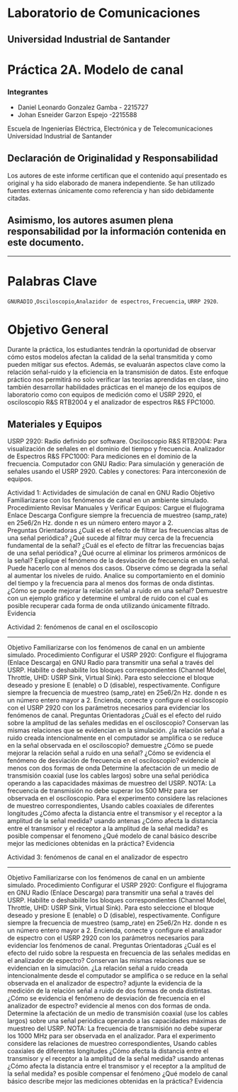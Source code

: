 # Laboratorio de Comunicaciones

## Universidad Industrial de Santander

# Práctica 2A. Modelo de canal

### Integrantes

- Daniel Leonardo Gonzalez Gamba - 2215727
- Johan Esneider Garzon Espejo -2215588

Escuela de Ingenierías Eléctrica, Electrónica y de Telecomunicaciones  
Universidad Industrial de Santander

## Declaración de Originalidad y Responsabilidad
Los autores de este informe certifican que el contenido aquí presentado es original y ha sido elaborado de manera independiente. Se han utilizado fuentes externas únicamente como referencia y han sido debidamente citadas.

Asimismo, los autores asumen plena responsabilidad por la información contenida en este documento. 
---


---
# Palabras Clave 
`GNURADIO` ,`Osciloscopio`,`Analazidor de espectros`, `Frecuencia`,
`URRP 2920`.

# Objetivo General
Durante la práctica, los estudiantes tendrán la oportunidad de observar cómo estos modelos afectan la calidad de la señal transmitida y como pueden mitigar sus efectos. Además, se evaluarán aspectos clave como la relación señal-ruido y la eficiencia en la transmisión de datos.
Este enfoque práctico nos permitirá no solo verificar las teorías aprendidas en clase, sino también desarrollar habilidades prácticas en el manejo de los equipos de laboratorio como con equipos de medición como el USRP 2920, el osciloscopio R&S RTB2004 y el analizador de espectros R&S FPC1000.

## Materiales y Equipos
USRP  2920:  Radio definido por software.
Osciloscopio 	R&S RTB2004:  Para visualización de señales en el dominio del tiempo y  frecuencia.
Analizador 	de Espectros R&S FPC1000: Para mediciones en el dominio de la frecuencia.
Computador 	con GNU Radio: Para simulación y generación de señales usando el USRP 2920.
Cables y conectores: Para interconexión de equipos.


Actividad 1: Actividades de simulación de canal en GNU Radio
Objetivo
Familiarizarse con los fenómenos de canal en un ambiente simulado.
Procedimiento
Revisar Manuales y Verificar Equipos:
Cargue el flujograma Enlace Descarga
Configure siempre la frecuencia de muestreo (samp_rate) en 25e6/2n  Hz. donde n es un número entero mayor a 2. 	
Preguntas Orientadoras
¿Cuál es el efecto de filtrar las frecuencias altas de una señal periódica?
¿Qué sucede al filtrar muy cerca de la frecuencia fundamental de la señal?
¿Cuál es el efecto de filtrar las frecuencias bajas de una señal periódica?
¿Qué ocurre al eliminar los primeros armónicos de la señal?
Explique el fenómeno de la desviación de frecuencia en una señal. Puede hacerlo con al menos dos casos.
Observe cómo se degrada la señal al aumentar los niveles de ruido. Analice su comportamiento en el dominio del tiempo y la frecuencia para al menos dos formas de onda distintas.
¿Cómo se puede mejorar la relación señal a ruido en una señal? Demuestre con un ejemplo gráfico y determine el umbral de ruido con el cual es posible recuperar cada forma de onda utilizando únicamente filtrado.	
Evidencia
	
Actividad 2: fenómenos de canal en el osciloscopio
_________________________________________________________
Objetivo
Familiarizarse con los fenómenos de canal en un ambiente simulado.
Procedimiento
Configurar el USRP 2920:
Configure el flujograma (Enlace Descarga) en GNU Radio para transmitir una señal a través del USRP. Habilite o deshabilite los bloques correspondientes (Channel Model, Throttle, UHD: USRP Sink, Virtual Sink). Para esto seleccione el bloque deseado y presione E (enable) o D (disable), respectivamente.
Configure siempre la frecuencia de muestreo (samp_rate) en 25e6/2n  Hz. donde n es un número entero mayor a 2. 
Encienda, conecte y configure el osciloscopio con el USRP 2920 con los parámetros necesarios para evidenciar los fenómenos de canal.
Preguntas Orientadoras
¿Cuál es el efecto del ruido sobre la amplitud de las señales medidas en el osciloscopio? Conservan las mismas relaciones que se evidencian en la simulación. 
¿la relación señal a ruido creada intencionalmente en el computador se amplifica o se reduce en la señal observada en el osciloscopio?
demuestre ¿Cómo se puede mejorar la relación señal a ruido en una señal?
¿Cómo se evidencia el fenómeno de desviación de frecuencia en el osciloscopio? evidencie al menos con dos formas de onda
Determine la afectación de un medio de transmisión coaxial (use los cables largos) sobre una señal periódica operando a las capacidades máximas de muestreo del USRP. 
NOTA: La frecuencia de transmisión no debe superar los 500 MHz para ser observada en el osciloscopio. Para el experimento considere las relaciones de muestreo correspondientes,
Usando cables coaxiales de diferentes longitudes ¿Cómo afecta la distancia entre el transmisor y el receptor a la amplitud de la señal medida? 
usando antenas ¿Cómo afecta la distancia entre el transmisor y el receptor a la amplitud de la señal medida? es posible compensar el fenomeno
¿Qué modelo de canal básico describe mejor las mediciones obtenidas en la práctica?
Evidencia





Actividad 3: fenómenos de canal en el analizador de espectro
_________________________________________________________
Objetivo
Familiarizarse con los fenómenos de canal en un ambiente simulado.
Procedimiento
Configurar el USRP 2920:
Configure el flujograma en GNU Radio (Enlace Descarga) para transmitir una señal a través del USRP. Habilite o deshabilite los bloques correspondientes (Channel Model, Throttle, UHD: USRP Sink, Virtual Sink). Para esto seleccione el bloque deseado y presione E (enable) o D (disable), respectivamente.
Configure siempre la frecuencia de muestreo (samp_rate) en 25e6/2n  Hz. donde n es un número entero mayor a 2. 
Encienda, conecte y configure el analizador de espectro con el USRP 2920 con los parámetros necesarios para evidenciar los fenómenos de canal.
Preguntas Orientadoras
¿Cuál es el efecto del ruido sobre la respuesta en frecuencia de las señales medidas en el analizador de espectro? Conservan las mismas relaciones que se evidencian en la simulación. 
¿La relación señal a ruido creada intencionalmente desde el computador se amplifica o se reduce en la señal observada en el analizador de espectro?
adjunte la evidencia de la medición de la relación señal a ruido de dos formas de onda distintas. 
¿Cómo se evidencia el fenómeno de desviación de frecuencia en el analizador de espectro? evidencie al menos con dos formas de onda. 
Determine la afectación de un medio de transmisión coaxial (use los cables largos) sobre una señal periódica operando a las capacidades máximas de muestreo del USRP. 
NOTA: La frecuencia de transmisión no debe superar los 1000 MHz para ser observada en el analizador. Para el experimento considere las relaciones de muestreo correspondientes,
Usando cables coaxiales de diferentes longitudes ¿Cómo afecta la distancia entre el transmisor y el receptor a la amplitud de la señal medida? 
usando antenas ¿Cómo afecta la distancia entre el transmisor y el receptor a la amplitud de la señal medida? es posible compensar el fenómeno
¿Qué modelo de canal básico describe mejor las mediciones obtenidas en la práctica?
Evidencia
